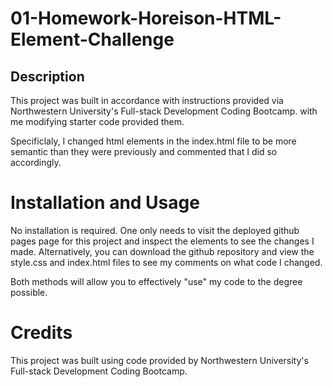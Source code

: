 # 01-Homework-Horeison-HTML-Element-Challenge

## Description
This project was built in accordance with instructions provided via Northwestern University's Full-stack Development Coding Bootcamp. with me modifying starter code provided them.

Specificlaly, I changed html elements in the index.html file to be more semantic than they were previously and commented that I did so accordingly.

# Installation and Usage
No installation is required. One only needs to visit the deployed github pages page for this project and inspect the elements to see the changes I made. Alternatively, you can download the github repository and view the style.css and index.html files to see my comments on what code I changed.

Both methods will allow you to effectively "use" my code to the degree possible.

# Credits
This project was built using code provided by Northwestern University's Full-stack Development Coding Bootcamp.